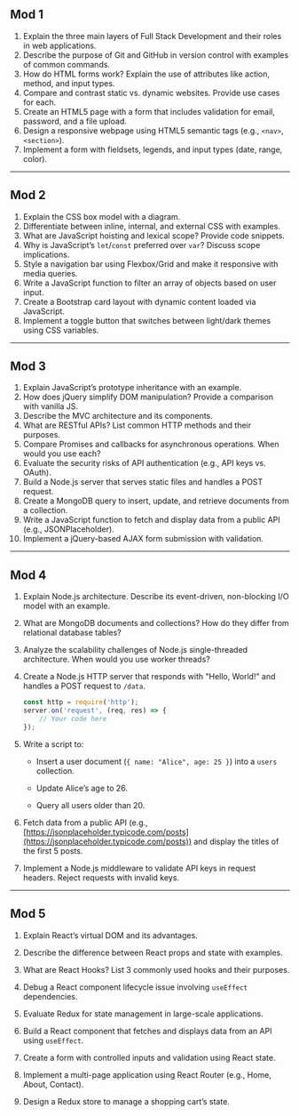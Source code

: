 
## Mod 1

1. Explain the three main layers of Full Stack Development and their roles in web applications.
2. Describe the purpose of Git and GitHub in version control with examples of common commands.
3. How do HTML forms work? Explain the use of attributes like action, method, and input types.
4. Compare and contrast static vs. dynamic websites. Provide use cases for each.
5. Create an HTML5 page with a form that includes validation for email, password, and a file upload.
6. Design a responsive webpage using HTML5 semantic tags (e.g., `<nav>`, `<section>`).
7. Implement a form with fieldsets, legends, and input types (date, range, color).

---

## Mod 2

1. Explain the CSS box model with a diagram.
2. Differentiate between inline, internal, and external CSS with examples.
3. What are JavaScript hoisting and lexical scope? Provide code snippets.
4. Why is JavaScript’s `let`/`const` preferred over `var`? Discuss scope implications.
5. Style a navigation bar using Flexbox/Grid and make it responsive with media queries.
6. Write a JavaScript function to filter an array of objects based on user input.
7. Create a Bootstrap card layout with dynamic content loaded via JavaScript.
8. Implement a toggle button that switches between light/dark themes using CSS variables.

---

## Mod 3

1. Explain JavaScript’s prototype inheritance with an example.
2. How does jQuery simplify DOM manipulation? Provide a comparison with vanilla JS.
3. Describe the MVC architecture and its components.
4. What are RESTful APIs? List common HTTP methods and their purposes.
5. Compare Promises and callbacks for asynchronous operations. When would you use each?
6. Evaluate the security risks of API authentication (e.g., API keys vs. OAuth).
7. Build a Node.js server that serves static files and handles a POST request.
8. Create a MongoDB query to insert, update, and retrieve documents from a collection.
9. Write a JavaScript function to fetch and display data from a public API (e.g., JSONPlaceholder).
10. Implement a jQuery-based AJAX form submission with validation.

---

## Mod 4

1. Explain Node.js architecture. Describe its event-driven, non-blocking I/O model with an example.
2. What are MongoDB documents and collections? How do they differ from relational database tables?
3. Analyze the scalability challenges of Node.js single-threaded architecture. When would you use worker threads?
4. Create a Node.js HTTP server that responds with "Hello, World!" and handles a POST request to `/data`.  
   ```javascript
   const http = require('http');
   server.on('request', (req, res) => {
       // Your code here
   });
     ```
5. Write a script to:
    
    - Insert a user document (`{ name: "Alice", age: 25 }`) into a `users` collection.
        
    - Update Alice’s age to 26.
        
    - Query all users older than 20.
        
6. Fetch data from a public API (e.g., [https://jsonplaceholder.typicode.com/posts](https://jsonplaceholder.typicode.com/posts)) and display the titles of the first 5 posts.
    
7. Implement a Node.js middleware to validate API keys in request headers. Reject requests with invalid keys.
    

---

## Mod 5

1. Explain React’s virtual DOM and its advantages.
    
2. Describe the difference between React props and state with examples.
    
3. What are React Hooks? List 3 commonly used hooks and their purposes.
    
4. Debug a React component lifecycle issue involving `useEffect` dependencies.
    
5. Evaluate Redux for state management in large-scale applications.
    
6. Build a React component that fetches and displays data from an API using `useEffect`.
    
7. Create a form with controlled inputs and validation using React state.
    
8. Implement a multi-page application using React Router (e.g., Home, About, Contact).
    
9. Design a Redux store to manage a shopping cart’s state.
    